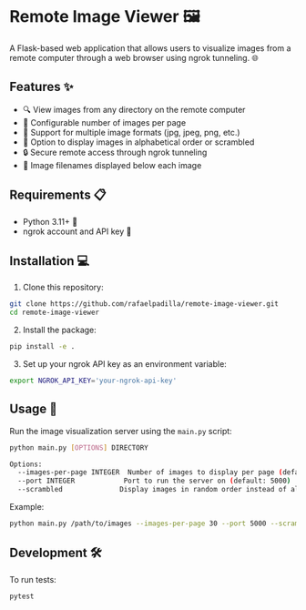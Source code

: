 # Remote Image Viewer 🖼️

A Flask-based web application that allows users to visualize images from a remote computer through a web browser using ngrok tunneling. 🌐

## Features ✨

- 🔍 View images from any directory on the remote computer
- 📑 Configurable number of images per page
- 🎨 Support for multiple image formats (jpg, jpeg, png, etc.)
- 🔀 Option to display images in alphabetical order or scrambled
- 🔒 Secure remote access through ngrok tunneling
- 📝 Image filenames displayed below each image

## Requirements 📋

- Python 3.11+ 🐍
- ngrok account and API key 🔑

## Installation 💻

1. Clone this repository:
```bash
git clone https://github.com/rafaelpadilla/remote-image-viewer.git
cd remote-image-viewer
```

2. Install the package:
```bash
pip install -e .
```

3. Set up your ngrok API key as an environment variable:
```bash
export NGROK_API_KEY='your-ngrok-api-key'
```

## Usage 🚀

Run the image visualization server using the `main.py` script:

```bash
python main.py [OPTIONS] DIRECTORY

Options:
  --images-per-page INTEGER  Number of images to display per page (default: 20)
  --port INTEGER            Port to run the server on (default: 5000)
  --scrambled              Display images in random order instead of alphabetically
```

Example:
```bash
python main.py /path/to/images --images-per-page 30 --port 5000 --scrambled
```

## Development 🛠️

To run tests:
```bash
pytest
```

